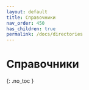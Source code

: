 ```yaml
---
layout: default
title: Справочники
nav_order: 450
has_children: true
permalink: /docs/directories
---
```


# Справочники
{: .no_toc }
